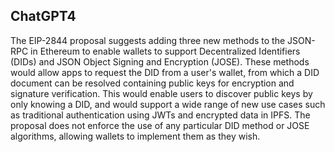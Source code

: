 ## ChatGPT4

The EIP-2844 proposal suggests adding three new methods to the JSON-RPC in Ethereum to enable wallets to support Decentralized Identifiers (DIDs) and JSON Object Signing and Encryption (JOSE). These methods would allow apps to request the DID from a user's wallet, from which a DID document can be resolved containing public keys for encryption and signature verification. This would enable users to discover public keys by only knowing a DID, and would support a wide range of new use cases such as traditional authentication using JWTs and encrypted data in IPFS. The proposal does not enforce the use of any particular DID method or JOSE algorithms, allowing wallets to implement them as they wish.
